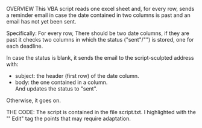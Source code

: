 OVERVIEW
This VBA script reads one excel sheet and, for every row, sends a reminder email in case the date contained in two columns is past and an email has not yet been sent.

Specifically:
For every row,
There should be two date columns, if they are past it checks two columns in which the status ("sent"/"") is stored, one for each deadline. 

In case the status is blank, it sends the email to the script-sculpted address with:
  - subject: the header (first row) of the date column.
  - body: the one contained in a column.  
And updates the status to "sent".

Otherwise, it goes on.



THE CODE:
The script is contained in the file script.txt. I highlighted with the "' Edit" tag the points that may require adaptation.
